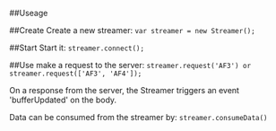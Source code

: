 ##Useage

##Create
Create a new streamer: `var streamer = new Streamer();`

##Start
Start it: `streamer.connect();`

##Use
make a request to the server: `streamer.request('AF3') or streamer.request(['AF3', 'AF4']);`

On a response from the server, the Streamer triggers an event 'bufferUpdated' on the body.

Data can be consumed from the streamer by: `streamer.consumeData()`